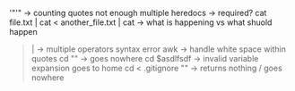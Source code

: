 '"'"                                        ->  counting quotes not enough
multiple heredocs                           ->  required?
cat file.txt | cat < another_file.txt | cat ->  what is happening vs what shuold happen
>|                                          ->  multiple operators syntax error
awk                                         ->  handle white space within quotes
cd ""                                       ->  goes nowhere
cd $asdlfsdf                                ->  invalid variable expansion goes to home
cd < .gitignore ""                          ->  returns nothing / goes nowhere

